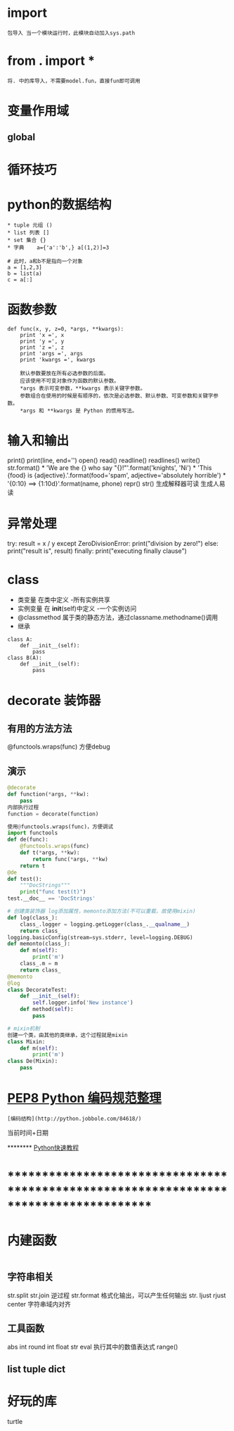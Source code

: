 # import 
    包导入 当一个模块运行时，此模块自动加入sys.path
# from . import *
    将. 中的库导入，不需要model.fun，直接fun即可调用
# 变量作用域
## global
# 循环技巧

# python的数据结构 
    * tuple 元组 ()
    * list 列表 []
    * set 集合 {}
    * 字典    a={'a':'b',} a[(1,2)]=3
```
# 此时，a和b不是指向一个对象
a = [1,2,3]
b = list(a)
c = a[:]
```
# 函数参数
```
def func(x, y, z=0, *args, **kwargs):
    print 'x =', x
    print 'y =', y
    print 'z =', z
    print 'args =', args
    print 'kwargs =', kwargs

    默认参数要放在所有必选参数的后面。
    应该使用不可变对象作为函数的默认参数。
    *args 表示可变参数，**kwargs 表示关键字参数。
    参数组合在使用的时候是有顺序的，依次是必选参数、默认参数、可变参数和关键字参数。
    *args 和 **kwargs 是 Python 的惯用写法。
```

# 输入和输出
print() print(line, end='')
open() read() readline() readlines() write()
str.format() 
    * 'We are the {} who say "{}!"'.format('knights', 'Ni')
    * 'This {food} is {adjective}.'.format(food='spam', adjective='absolutely horrible')
    * '{0:10} ==> {1:10d}'.format(name, phone)
repr() str()  生成解释器可读   生成人易读


# 异常处理
try:
    result = x / y
except ZeroDivisionError:
    print("division by zero!")
else:
    print("result is", result)
finally:
    print("executing finally clause")
# class
* 类变量 在类中定义                         -所有实例共享
* 实例变量 在 __init__(self)中定义  -一个实例访问
* @classmethod 属于类的静态方法，通过classname.methodname()调用
* 继承
```
class A:
    def __init__(self):
        pass
class B(A):
    def __init__(self):
        pass
```
# decorate 装饰器
## 有用的方法方法
@functools.wraps(func)  方便debug
## 演示
```python
@decorate
def function(*args, **kw):
    pass
内部执行过程
function = decorate(function)

使用@functools.wraps(func)，方便调试
import functools
def de(func):
    @functools.wraps(func)
    def t(*args, **kw):
        return func(*args, **kw)
    return t
@de
def test():
    """DocStrings"""
    print("func test(t)")
test.__doc__ == 'DocStrings'

# 创建类装饰器 log添加属性，memonto添加方法(不可以重载，故使用mixin)
def log(class_):
    class_.logger = logging.getLogger(class_.__qualname__)
    return class_
logging.basicConfig(stream=sys.stderr, level=logging.DEBUG)
def memonto(class_):
    def m(self):
        print('m')
    class_.m = m
    return class_
@memonto
@log
class DecorateTest:
    def __init__(self):
        self.logger.info('New instance')
    def method(self):
        pass

# mixin机制
创建一个类，由其他的类继承，这个过程就是mixin
class Mixin:
    def m(self):
        print('m')
class De(Mixin):
    pass
```
# [PEP8 Python 编码规范整理](https://www.douban.com/note/134971609/)
    [编码结构](http://python.jobbole.com/84618/)

当前时间+日期


******** [Python快速教程](http://www.cnblogs.com/vamei/archive/2012/09/13/2682778.html)




# *************************************************************************************

# 内建函数

```python

```
## 字符串相关

str.split str.join 逆过程
str.format 格式化输出，可以产生任何输出
str. ljust rjust center 字符串域内对齐

## 工具函数
abs int round 
int float str
eval 执行其中的数值表达式
range()

## list tuple dict


# 好玩的库 
turtle
